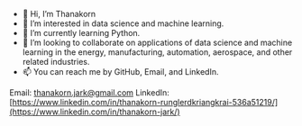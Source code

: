 - 👋 Hi, I’m Thanakorn
- 👀 I’m interested in data science and machine learning.
- 🌱 I’m currently learning Python.
- 💞️ I’m looking to collaborate on applications of data science and machine learning in the energy, manufacturing, automation, aerospace, and other related industries.
- 📫 You can reach me by GitHub, Email, and LinkedIn. 

Email: thanakorn.jark@gmail.com
LinkedIn: [https://www.linkedin.com/in/thanakorn-runglerdkriangkrai-536a51219/](https://www.linkedin.com/in/thanakorn-jark/)
